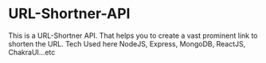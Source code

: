 # URL-Shortner-API
This is a URL-Shortner API. That helps you to create a vast prominent link to shorten the URL. Tech Used here NodeJS, Express, MongoDB, ReactJS, ChakraUI...etc
